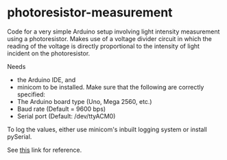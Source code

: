 # photoresistor-measurement

Code for a very simple Arduino setup involving light intensity measurement using a photoresistor. Makes use of a voltage divider circuit in which the reading of the voltage is directly proportional to the intensity of light incident on the photoresistor.

Needs 
- the Arduino IDE, and 
- minicom
to be installed. Make sure that the following are correctly specified:
- The Arduino board type (Uno, Mega 2560, etc.)
- Baud rate (Default = 9600 bps)
- Serial port (Default: /dev/ttyACM0)

To log the values, either use minicom's inbuilt logging system or install pySerial.

See [this](https://www.instructables.com/id/How-to-use-a-photoresistor-or-photocell-Arduino-Tu/) link for reference.
